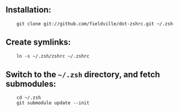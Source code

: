 ## Installation:

```
    git clone git://github.com/fieldville/dot-zshrc.git ~/.zsh
```

## Create symlinks:

```
    ln -s ~/.zsh/zshrc ~/.zshrc
```

## Switch to the `~/.zsh` directory, and fetch submodules:

```
    cd ~/.zsh
    git submodule update --init
```
